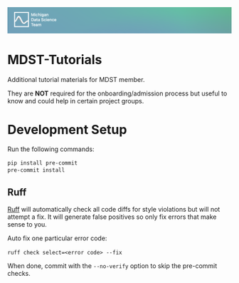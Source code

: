 ![header](asset/header.png)
# MDST-Tutorials

Additional tutorial materials for MDST member.

They are **NOT** required for the onboarding/admission process but useful to know and could help in certain project groups.

# Development Setup

Run the following commands:

```
pip install pre-commit
pre-commit install
```

## Ruff

[Ruff](https://docs.astral.sh/ruff/) will automatically check all code diffs for style violations but will not attempt a fix. It will generate false positives so only fix errors that make sense to you.

Auto fix one particular error code:

`ruff check select=<error code> --fix`

When done, commit with the `--no-verify` option to skip the pre-commit checks.